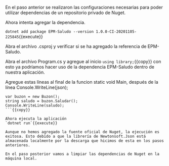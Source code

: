 En el paso anterior se realizaron las configuraciones necesarias para poder utilizar dependencias de un repositorio privado de Nuget.

Ahora intenta agregar la dependencia.

`dotnet add package EPM-Saludo --version 1.0.0-CI-20201105-225845`{{execute}}

Abra el archivo .csproj y verificar si se ha agregado la referencia de EPM-Saludo.


Abra el archivo Program.cs y agregue al inicio `using library;`{{copy}} con esto ya podríamos hacer uso de la dependencia EPM-Saludo dentro de nuestra aplicación.

Agregue estas líneas al final de la funcion static void Main, después de la línea Console.WriteLine(json);
```
var buzon = new Buzon();
string saludo = buzon.Saludar();
Console.WriteLine(saludo);
```{{copy}}

Ahora ejecuta la aplicación
`dotnet run`{{execute}} 

Aunque no hemos agregado la fuente oficial de Nuget, la ejecución es exitosa. Esto debido a que la librería de Newtonsoft.Json está almacenada localmente por la descarga que hicimos de esta en los pasos anteriores.

En el paso posterior vamos a limpiar las dependencias de Nuget en la máquina local.